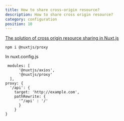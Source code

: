 ```yaml
---
title: How to share cross-origin resource?
description: How to share cross origin resource?
category: configuration
position: 10
---
```


[The solution of cross origin resource sharing in Nuxt.js ](https://github.com/nuxt-community/proxy-module#readme)

```
npm i @nuxtjs/proxy
```

In nuxt.config.js 

```
 modules: [
      '@nuxtjs/axios',
      '@nuxtjs/proxy'
  ],
proxy: {
  '/api': {
    target: 'http://example.com',
    pathRewrite: {
      '^/api' : '/'
      }
    }
}
```
